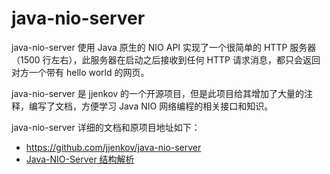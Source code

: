 # java-nio-server

java-nio-server 使用 Java 原生的 NIO API 实现了一个很简单的 HTTP 服务器（1500 行左右），此服务器在启动之后接收到任何 HTTP 请求消息，都只会返回对方一个带有 hello world 的网页。

java-nio-server 是 jjenkov 的一个开源项目，但是此项目给其增加了大量的注释，编写了文档，方便学习 Java NIO 网络编程的相关接口和知识。

java-nio-server 详细的文档和原项目地址如下：

+ https://github.com/jjenkov/java-nio-server
+ [Java-NIO-Server 结构解析](https://github.com/xuweilin2014/java-nio-server/issues/1)
